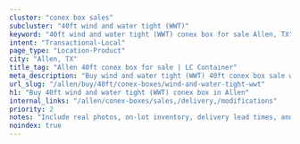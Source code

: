 ```yaml
---
cluster: "conex box sales"
subcluster: "40ft wind and water tight (WWT)"
keyword: "40ft wind and water tight (WWT) conex box for sale Allen, TX"
intent: "Transactional-Local"
page_type: "Location-Product"
city: "Allen, TX"
title_tag: "Allen 40ft conex box for sale | LC Container"
meta_description: "Buy wind and water tight (WWT) 40ft conex box sale with local delivery in Allen, TX. LC Container — local Since 2003. Request a fast quote today."
url_slug: "/allen/buy/40ft/conex-boxes/wind-and-water-tight-wwt"
h1: "Buy 40ft wind and water tight (WWT) conex box in Allen"
internal_links: "/allen/conex-boxes/sales,/delivery,/modifications"
priority: 2
notes: "Include real photos, on-lot inventory, delivery lead times, and financing info."
noindex: true
---
```


<!-- TODO: Add unique city/inventory copy, images, and internal links here. -->
